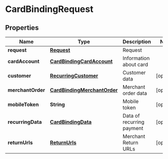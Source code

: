 
# CardBindingRequest

## Properties
Name | Type | Description | Notes
------------ | ------------- | ------------- | -------------
**request** | [**Request**](Request.md) | Request | 
**cardAccount** | [**CardBindingCardAccount**](CardBindingCardAccount.md) | Information about card | 
**customer** | [**RecurringCustomer**](RecurringCustomer.md) | Customer data |  [optional]
**merchantOrder** | [**CardBindingMerchantOrder**](CardBindingMerchantOrder.md) | Merchant order data |  [optional]
**mobileToken** | **String** | Mobile token |  [optional]
**recurringData** | [**CardBindingData**](CardBindingData.md) | Data of recurring payment |  [optional]
**returnUrls** | [**ReturnUrls**](ReturnUrls.md) | Merchant Return URLs |  [optional]



